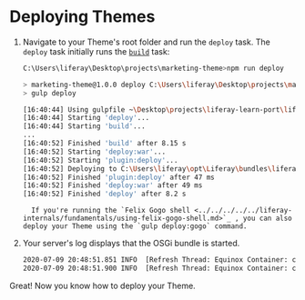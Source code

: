 # Deploying Themes

1. Navigate to your Theme's root folder and run the `deploy` task. The `deploy` task initially runs the [`build`](./building-themes.md) task:

    ```bash
    C:\Users\liferay\Desktop\projects\marketing-theme>npm run deploy

    > marketing-theme@1.0.0 deploy C:\Users\liferay\Desktop\projects\marketing-theme
    > gulp deploy

    [16:40:44] Using gulpfile ~\Desktop\projects\liferay-learn-port\liferay-t6s3.zip\t6s3-impl\marketing-theme\gulpfile.js
    [16:40:44] Starting 'deploy'...
    [16:40:44] Starting 'build'...
    ...
    [16:40:52] Finished 'build' after 8.15 s
    [16:40:52] Starting 'deploy:war'...
    [16:40:52] Starting 'plugin:deploy'...
    [16:40:52] Deploying to C:\Users\liferay\opt\Liferay\bundles\liferay-ce-portal-tomcat-7.3.2-ga3\liferay-ce-portal-7.3.2-ga3\deploy
    [16:40:52] Finished 'plugin:deploy' after 47 ms
    [16:40:52] Finished 'deploy:war' after 49 ms
    [16:40:52] Finished 'deploy' after 8.2 s
    ```

    ```note::
      If you're running the `Felix Gogo shell <../../../../../liferay-internals/fundamentals/using-felix-gogo-shell.md>`_ , you can also deploy your Theme using the `gulp deploy:gogo` command.
    ```

1. Your server's log displays that the OSGi bundle is started.

    ```bash
    2020-07-09 20:48:51.851 INFO  [Refresh Thread: Equinox Container: c6476131-cff1-46ee-980b-1ece70fd8fb4][ThemeHotDeployListener:108] 1 theme for marketing-theme is available for use
    2020-07-09 20:48:51.900 INFO  [Refresh Thread: Equinox Container: c6476131-cff1-46ee-980b-1ece70fd8fb4][BundleStartStopLogger:46] STARTED marketing-theme_1.0.0 [1157]
    ```

Great! Now you know how to deploy your Theme.

